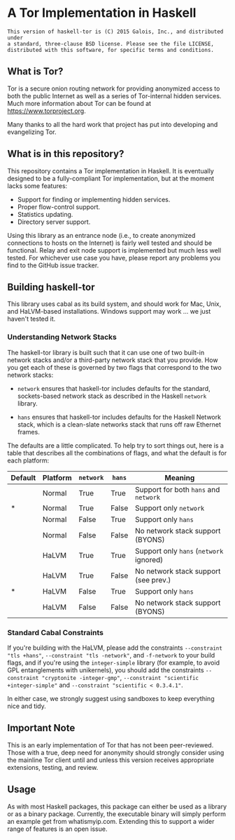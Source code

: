# A Tor Implementation in Haskell

    This version of haskell-tor is (C) 2015 Galois, Inc., and distributed under
    a standard, three-clause BSD license. Please see the file LICENSE,
    distributed with this software, for specific terms and conditions.

## What is Tor?

Tor is a secure onion routing network for providing anonymized access to both
the public Internet as well as a series of Tor-internal hidden services. Much
more information about Tor can be found at https://www.torproject.org.

Many thanks to all the hard work that project has put into developing and
evangelizing Tor.

## What is in this repository?

This repository contains a Tor implementation in Haskell. It is eventually
designed to be a fully-compliant Tor implementation, but at the moment lacks
some features:

  * Support for finding or implementing hidden services.
  * Proper flow-control support.
  * Statistics updating.
  * Directory server support.

Using this library as an entrance node (i.e., to create anonymized connections
to hosts on the Internet) is fairly well tested and should be functional. Relay
and exit node support is implemented but much less well tested. For whichever
use case you have, please report any problems you find to the GitHub issue
tracker.

## Building haskell-tor

This library uses cabal as its build system, and should work for Mac, Unix, and
HaLVM-based installations. Windows support may work ... we just haven't tested
it.

### Understanding Network Stacks

The haskell-tor library is built such that it can use one of two built-in
network stacks and/or a third-party network stack that you provide. How you get
each of these is governed by two flags that correspond to the two network
stacks:

  * `network` ensures that haskell-tor includes defaults for the standard,
    sockets-based network stack as described in the Haskell `network` library.

  * `hans` ensures that haskell-tor includes defaults for the Haskell
    Network stack, which is a clean-slate networks stack that runs off raw
    Ethernet frames.

The defaults are a little complicated. To help try to sort things out, here is a
table that describes all the combinations of flags, and what the default is for
each platform:

| Default | Platform | `network` | `hans` | Meaning                                 |
|---------|----------|-----------|--------|-----------------------------------------|
|         | Normal   | True      | True   | Support for both `hans` and `network`   |
|   *     | Normal   | True      | False  | Support only `network`                  |
|         | Normal   | False     | True   | Support only `hans`                     |
|         | Normal   | False     | False  | No network stack support (BYONS)        |
|         | HaLVM    | True      | True   | Support only `hans` (`network` ignored) |
|         | HaLVM    | True      | False  | No network stack support (see prev.)    |
|   *     | HaLVM    | False     | True   | Support only `hans`                     |
|         | HaLVM    | False     | False  | No network stack support (BYONS)        |

### Standard Cabal Constraints

If you're building with the HaLVM, please add the constraints `--constraint "tls
+hans"`, `--constraint "tls -network"`, and `-f-network` to your build flags,
and if you're using the `integer-simple` library (for example, to avoid GPL
entanglements with unikernels), you should add the constraints `--constraint
"cryptonite -integer-gmp"`, `--constraint "scientific +integer-simple"` and
`--constraint "scientific < 0.3.4.1"`.

In either case, we strongly suggest using sandboxes to keep everything nice and
tidy.

## Important Note

This is an early implementation of Tor that has not been peer-reviewed. Those
with a true, deep need for anonymity should strongly consider using the mainline
Tor client until and unless this version receives appropriate extensions,
testing, and review.

## Usage

As with most Haskell packages, this package can either be used as a library or
as a binary package. Currently, the executable binary will simply perform an
example get from whatismyip.com. Extending this to support a wider range of
features is an open issue.
